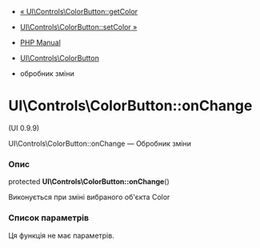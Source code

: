 - [«
UI\Controls\ColorButton::getColor](ui-controls-colorbutton.getcolor.md)
- [UI\Controls\ColorButton::setColor
»](ui-controls-colorbutton.setcolor.md)

- [PHP Manual](index.md)
- [UI\Controls\ColorButton](class.ui-controls-colorbutton.md)
- обробник зміни

# UI\Controls\ColorButton::onChange

(UI 0.9.9)

UI\Controls\ColorButton::onChange — Обробник зміни

### Опис

protected **UI\Controls\ColorButton::onChange**()

Виконується при зміні вибраного об'єкта Color

### Список параметрів

Ця функція не має параметрів.
